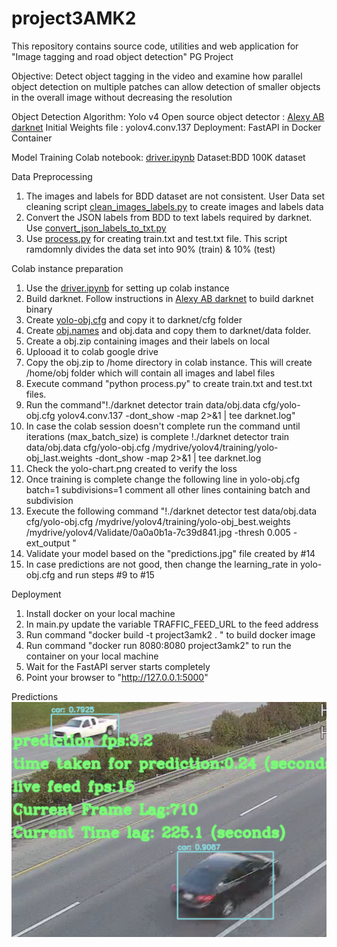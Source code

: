 # project3AMK2
This repository contains source code, utilities and web application for "Image tagging and road object detection" PG Project

Objective:
Detect object tagging in the video and examine how parallel object detection on multiple patches can allow detection of smaller objects in the overall image without decreasing the resolution


Object Detection Algorithm: Yolo v4
Open source object detector : [Alexy AB darknet](https://github.com/AlexeyAB/darknet)
Initial Weights file : yolov4.conv.137
Deployment: FastAPI in Docker Container 

Model Training
Colab notebook: [driver.ipynb](https://github.com/amit-paradkar/project3AMK2/blob/master/driver.ipynb)
Dataset:BDD 100K dataset

Data Preprocessing
1) The images and labels for BDD dataset are not consistent. User Data set cleaning script [clean_images_labels.py](https://github.com/amit-paradkar/project3AMK2/blob/master/pre_processing/clean_images_labels.py) to create images and labels data
2) Convert the JSON labels from BDD to text labels required by darknet. Use [convert_json_labels_to_txt.py](https://github.com/amit-paradkar/project3AMK2/blob/master/pre_processing/clean_images_labels.py)
3) Use [process.py](https://github.com/amit-paradkar/project3AMK2/blob/master/pre_processing/process.py) for creating train.txt and test.txt file. This script ramdomnly divides the data set into 90% (train) & 10% (test)

Colab instance preparation
1) Use the [driver.ipynb](https://github.com/amit-paradkar/project3AMK2/blob/master/driver.ipynb) for setting up colab instance
2) Build darknet. Follow instructions in [Alexy AB darknet](https://github.com/AlexeyAB/darknet) to build darknet binary
3) Create [yolo-obj.cfg](https://github.com/amit-paradkar/project3AMK2/blob/master/static/model/configuration/yolo-obj.cfg) and copy it to darknet/cfg folder
4) Create [obj.names](https://github.com/amit-paradkar/project3AMK2/blob/master/static/model/configuration/obj.names) and obj.data and copy them to darknet/data folder.
5) Create a obj.zip containing images and their labels on local
6)  Uplooad it to colab google drive
7)  Copy the obj.zip to /home directory in colab instance. This will create /home/obj folder which will contain all images and label files
8)  Execute command "python process.py" to create train.txt and test.txt files.
9)  Run the command"!./darknet detector train data/obj.data cfg/yolo-obj.cfg yolov4.conv.137 -dont_show -map 2>&1 | tee darknet.log"
10) In case the colab session doesn't complete run the command until iterations (max_batch_size) is complete
     !./darknet detector train data/obj.data cfg/yolo-obj.cfg /mydrive/yolov4/training/yolo-obj_last.weights -dont_show -map 2>&1 | tee darknet.log
11) Check the yolo-chart.png created to verify the loss
12) Once training is complete change the following line in yolo-obj.cfg
    batch=1
    subdivisions=1
    comment all other lines containing batch and subdivision
14) Execute the following command "!./darknet detector test data/obj.data cfg/yolo-obj.cfg /mydrive/yolov4/training/yolo-obj_best.weights /mydrive/yolov4/Validate/0a0a0b1a-7c39d841.jpg -thresh 0.005 -ext_output "
15) Validate your model based on the "predictions.jpg" file created by #14 
16) In case predictions are not good, then change the learning_rate in yolo-obj.cfg and run steps #9 to #15

Deployment
1) Install docker on your local machine
2) In main.py update the variable TRAFFIC_FEED_URL to the feed address
3) Run command "docker build -t project3amk2 .   " to build docker image
4) Run command "docker run 8080:8080 project3amk2" to run the container on your local machine
5) Wait for the FastAPI server starts completely
6) Point your browser to "http://127.0.0.1:5000"

Predictions
![alt text](https://github.com/amit-paradkar/project3AMK2/blob/master/prediction.png)
